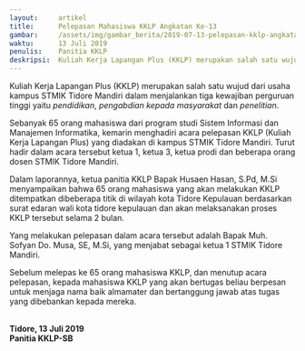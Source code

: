 ```yaml
---
layout:     artikel
title:      Pelepasan Mahasiswa KKLP Angkatan Ke-13
gambar:     /assets/img/gambar_berita/2019-07-13-pelepasan-kklp-angkatan-13.jpg
waktu:      13 Juli 2019
penulis:    Panitia KKLP
deskripsi:  Kuliah Kerja Lapangan Plus (KKLP) merupakan salah satu wujud dari usaha kampus STMIK Tidore Mandiri dalam menjalankan tiga kewajiban perguruan tinggi yaitu pendidikan, pengabdian kepada masyarakat dan penelitian.
---
```


Kuliah Kerja Lapangan Plus (KKLP) merupakan salah satu wujud dari usaha kampus STMIK Tidore Mandiri dalam menjalankan tiga kewajiban perguruan tinggi yaitu *pendidikan*, *pengabdian kepada masyarakat* dan *penelitian*. 

Sebanyak 65 orang mahasiswa dari program studi Sistem Informasi dan Manajemen Informatika, kemarin menghadiri acara pelepasan KKLP (Kuliah Kerja Lapangan Plus) yang diadakan di kampus STMIK Tidore Mandiri. Turut hadir dalam acara tersebut ketua 1, ketua 3, ketua prodi dan beberapa orang dosen STMIK Tidore Mandiri.

Dalam laporannya, ketua panitia KKLP Bapak Husaen Hasan, S.Pd, M.Si menyampaikan bahwa 65 orang mahasiswa yang akan melakukan KKLP ditempatkan dibeberapa titik di wilayah kota Tidore Kepulauan berdasarkan surat edaran wali kota tidore kepulauan dan akan melaksanakan proses KKLP tersebut selama 2 bulan.

Yang melakukan pelepasan dalam acara tersebut adalah Bapak Muh. Sofyan Do. Musa, SE, M.Si, yang menjabat sebagai ketua 1 STMIK Tidore Mandiri.

Sebelum melepas ke 65 orang mahasiswa KKLP, dan menutup acara pelepasan, kepada mahasiswa KKLP yang akan bertugas beliau berpesan untuk menjaga nama baik almamater dan bertanggung jawab atas tugas yang dibebankan kepada mereka.


<b>
<br>
Tidore, 13 Juli 2019 <br>
Panitia KKLP-SB
</b>


